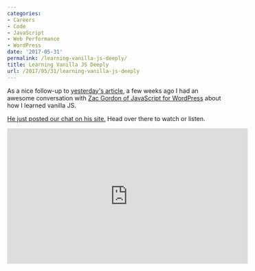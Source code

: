 ```yaml
---
categories:
- Careers
- Code
- JavaScript
- Web Performance
- WordPress
date: '2017-05-31'
permalink: /learning-vanilla-js-deeply/
title: Learning Vanilla JS Deeply
url: /2017/05/31/learning-vanilla-js-deeply
---
```


As a nice follow-up to [yesterday's article](/how-to-really-learn-javascript/), a few weeks ago I had an awesome conversation with [Zac Gordon of JavaScript for WordPress](https://javascriptforwp.com/) about how I learned vanilla JS.

[He just posted our chat on his site.](https://javascriptforwp.com/show/ep-5-learning-vanilla-javascript-chris-ferdinandi/) Head over there to watch or listen.

<iframe width="560" height="315" src="https://www.youtube.com/embed/WLrcnQIRqQ0?rel=0&amp;showinfo=0?ecver=1" frameborder="0" allowfullscreen></iframe>